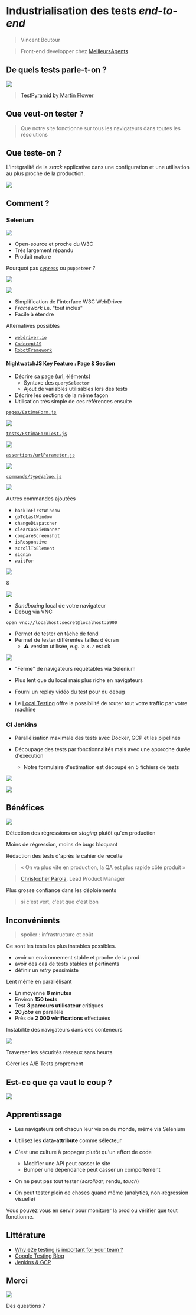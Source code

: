 # Industrialisation des tests *end-to-end*

> Vincent Boutour

> Front-end developper chez [MeilleursAgents](https://www.meilleursagents.com)



## De quels tests parle-t-on ?

![](test-pyramid.png)

> [TestPyramid by Martin Flower](https://martinfowler.com/bliki/TestPyramid.html)


## Que veut-on tester ?

> Que notre site fonctionne sur tous les navigateurs dans toutes les résolutions


## Que teste-on ?

L'intégralité de la *stack* applicative dans une configuration et une utilisation au plus proche de la production.

![](popcorn.gif)



## Comment ?


### Selenium

![](selenium-logo.png)

* Open-source et proche du W3C
* Très largement répandu
* Produit mature


Pourquoi pas [`cypress`](https://docs.cypress.io/guides/guides/launching-browsers.html#Unsupported-Browsers) ou `puppeteer` ?

![](browsers.png)


[![](nightwatch.png)](http://nightwatchjs.org)


* Simplification de l'interface W3C WebDriver
* *Framework* i.e. "tout inclus"
* Facile à étendre


Alternatives possibles

* [`webdriver.io`](http://webdriver.io)
* [`CodeceptJS`](https://codecept.io)
* [`RobotFramework`](http://robotframework.org)


#### NightwatchJS Key Feature : Page & Section


* Décrire sa page (url, éléments)
    * Syntaxe des `querySelector`
    * Ajout de variables utilisables lors des tests
* Décrire les sections de la même façon
* Utilisation très simple de ces références ensuite


[`pages/EstimaForm.js`](nightwatch_page.js)

![](nightwatch_page.png)


[`tests/EstimaFormTest.js`](nightwatch_test.js)

![](nightwatch_test.png)


[`assertions/urlParameter.js`](nightwatch_assertion.js)

![](nightwatch_assertion.png)


[`commands/typeValue.js`](nightwatch_command.js)

![](nightwatch_command.png)


Autres commandes ajoutées

* `backToFirstWindow`
* `goToLastWindow`
* `changeDispatcher`
* `clearCookieBanner`
* `compareScreenshot`
* `isResponsive`
* `scrollToElement`
* `signin`
* `waitFor`


![](docker.png)

&

![](selenium-logo.png)


* *Sandboxing* local de votre navigateur
* Debug via VNC

```
open vnc://localhost:secret@localhost:5900
```


* Permet de tester en tâche de fond
* Permet de tester différentes tailles d'écran
  * ⚠ version utilisée, e.g. la `3.7` est ok


[![](browserstack.png)](https://www.browserstack.com)

* "Ferme" de navigateurs requêtables via Selenium
* Plus lent que du local mais plus riche en navigateurs


* Fourni un replay vidéo du test pour du debug
* Le [Local Testing](https://www.browserstack.com/local-testing) offre la possibilité de router tout votre traffic par votre machine


### CI Jenkins

* Parallélisation maximale des tests avec Docker, GCP et les pipelines

* Découpage des tests par fonctionnalités mais avec une approche durée d'exécution
  * Notre formulaire d'estimation est découpé en 5 fichiers de tests


![](jenkins_e2e.png)


![](jenkins_pipeline.png)



## Bénéfices

![](bump.gif)


Détection des régressions en *staging* plutôt qu'en production


Moins de régression, moins de bugs bloquant

Rédaction des tests d'après le cahier de recette


> « On va plus vite en production, la QA est plus rapide côté produit »

> [Christopher Parola](https://twitter.com/chrisparola), Lead Product Manager


Plus grosse confiance dans les déploiements

> si c'est vert, c'est que c'est bon


## Inconvénients

> spoiler : infrastructure et coût


Ce sont les tests les plus instables possibles.

* avoir un environnement stable et proche de la prod
* avoir des cas de tests stables et pertinents
* définir un *retry* pessimiste


Lent même en parallélisant

* En moyenne **8 minutes**
* Environ **150 tests**
* Test **3 parcours utilisateur** critiques
* **20 *jobs*** en parallèle
* Près de **2 000 vérifications** effectuées


Instabilité des navigateurs dans des conteneurs

![](chrome-ram.jpg)


Traverser les sécurités réseaux sans heurts

Gérer les A/B Tests proprement



## Est-ce que ça vaut le coup ?

![](yes.gif)


## Apprentissage


* Les navigateurs ont chacun leur vision du monde, même via Selenium
* Utilisez les **data-attribute** comme sélecteur


* C'est une culture à propager plutôt qu'un effort de code
  * Modifier une API peut casser le site
  * Bumper une dépendance peut casser un comportement


* On ne peut pas tout tester (*scrollbar*, rendu, *touch*)

* On peut tester plein de choses quand même (analytics, non-régression visuelle)


Vous pouvez vous en servir pour monitorer la prod ou vérifier que tout fonctionne.


## Littérature

* [Why e2e testing is important for your team ?](https://medium.freecodecamp.org/why-end-to-end-testing-is-important-for-your-team-cb7eb0ec1504)
* [Google Testing Blog](https://testing.googleblog.com)
* [Jenkins & GCP](https://cloud.google.com/solutions/using-jenkins-for-distributed-builds-on-compute-engine)


## Merci

![](minions_applause.gif)

Des questions ?
